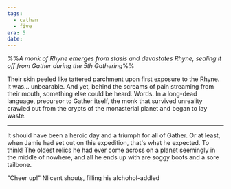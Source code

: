 ```yaml
---
tags:
  - cathan
  - five
era: 5
date:
---
```


%%*A monk of Rhyne emerges from stasis and devastates Rhyne, sealing it off from Gather during the 5th Gathering*%%

Their skin peeled like tattered parchment upon first exposure to the Rhyne. It was... unbearable. And yet, behind the screams of pain streaming from their mouth, something else could be heard. Words. In a long-dead language, precursor to Gather itself, the monk that survived unreality crawled out from the crypts of the monasterial planet and began to lay waste.

***

It should have been a heroic day and a triumph for all of Gather. Or at least, when Jamie had set out on this expedition, that's what he expected. To think! The oldest relics he had ever come across on a planet seemingly in the middle of nowhere, and all he ends up with are soggy boots and a sore tailbone. 

"Cheer up!" Nlicent shouts, filling his alchohol-addled 
